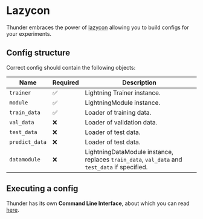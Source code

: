 # Lazycon
Thunder embraces the power of [lazycon](https://github.com/maxme1/lazycon)
allowing you to build configs for your 
experiments. 
## Config structure
Correct config should contain the following objects:

| Name           | Required           | Description                          |  
|----------------|--------------------|--------------------------------------|
| `trainer`      | :white_check_mark: | Lightning Trainer instance.          |  
| `module`       | :white_check_mark: | LightningModule instance.            |  
| `train_data`   | :white_check_mark: | Loader of training data.             |
| `val_data`     | :x:                | Loader of validation data.           |
| `test_data`    | :x:                | Loader of test data.                 |
| `predict_data` | :x:                | Loader of test data.                 |
| `datamodule`   | :x:                | LightningDataModule instance, replaces `train_data`, `val_data` and `test_data` if specified. |
 

## Executing a config
Thunder has its own **Command Line Interface**, 
about which you can read [here](../cli).
